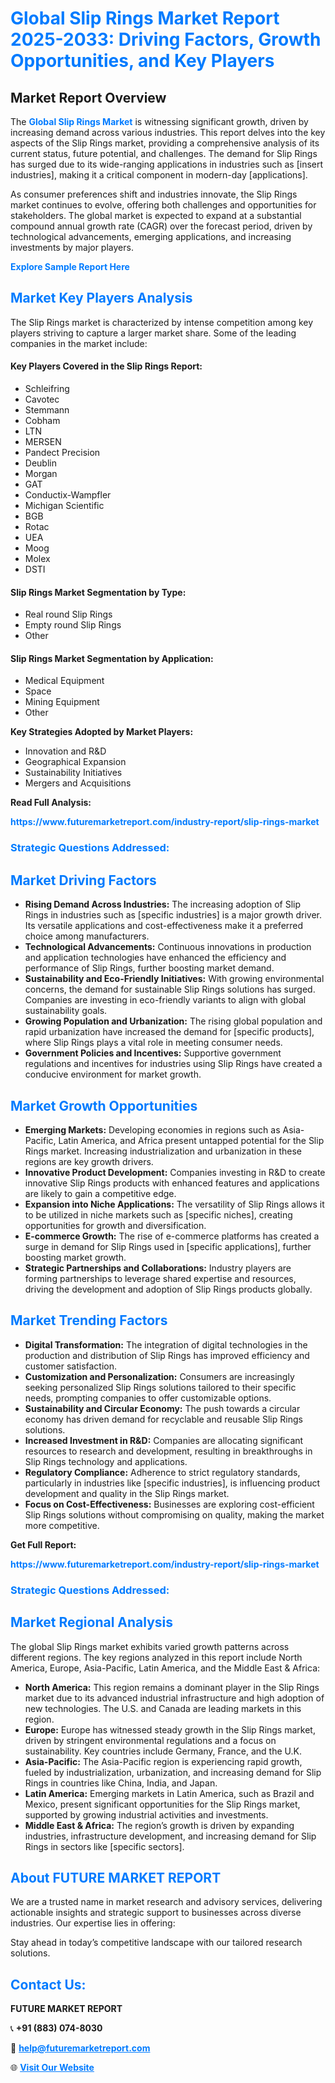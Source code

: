 <h1 style="color: #007BFF;">Global Slip Rings Market Report 2025-2033: Driving Factors, Growth Opportunities, and Key Players</h1>

<section id="overview">
<h2>Market Report Overview</h2>
<p>The <a href="https://www.futuremarketreport.com/industry-report/slip-rings-market" style="color: #007BFF; text-decoration: none;"><strong>Global Slip Rings Market</strong></a> is witnessing significant growth, driven by increasing demand across various industries. This report delves into the key aspects of the Slip Rings market, providing a comprehensive analysis of its current status, future potential, and challenges. The demand for Slip Rings has surged due to its wide-ranging applications in industries such as [insert industries], making it a critical component in modern-day [applications].</p>
<p>As consumer preferences shift and industries innovate, the Slip Rings market continues to evolve, offering both challenges and opportunities for stakeholders. The global market is expected to expand at a substantial compound annual growth rate (CAGR) over the forecast period, driven by technological advancements, emerging applications, and increasing investments by major players.</p>
</section>

<section id="overview">
<p><a href="https://www.futuremarketreport.com/request-sample/reportId=81438" style="color: #007BFF; text-decoration: none;"><strong>Explore Sample Report Here</strong></a></p>
</section>

<section id="key-players">
<h2 style="color: #007BFF;">Market Key Players Analysis</h2>
<p>The Slip Rings market is characterized by intense competition among key players striving to capture a larger market share. Some of the leading companies in the market include:</p>
<h4>Key Players Covered in the Slip Rings Report:</h4>
<ul><li>Schleifring</li><li>Cavotec</li><li>Stemmann</li><li>Cobham</li><li>LTN</li><li>MERSEN</li><li>Pandect Precision</li><li>Deublin</li><li>Morgan</li><li>GAT</li><li>Conductix-Wampfler</li><li>Michigan Scientific</li><li>BGB</li><li>Rotac</li><li>UEA</li><li>Moog</li><li>Molex</li><li>DSTI</li></ul>
<h4>Slip Rings Market Segmentation by Type:</h4>
<ul><li>Real round Slip Rings</li><li>Empty round Slip Rings</li><li>Other</li></ul>

<h4>Slip Rings Market Segmentation by Application:</h4>
<ul><li>Medical Equipment</li><li>Space</li><li>Mining Equipment</li><li>Other</li></ul>
<p><strong>Key Strategies Adopted by Market Players:</strong></p>
<ul>
<li>Innovation and R&D</li>
<li>Geographical Expansion</li>
<li>Sustainability Initiatives</li>
<li>Mergers and Acquisitions</li>
</ul>
</section>

<section>
<p><strong>Read Full Analysis: </strong></p><a href="https://www.futuremarketreport.com/industry-report/slip-rings-market" style="color: #007BFF; text-decoration: none;"><strong>https://www.futuremarketreport.com/industry-report/slip-rings-market</strong></a>
<h3 style="color: #007BFF;">Strategic Questions Addressed:</h3>
</section>

<section id="driving-factors">
<h2 style="color: #007BFF;">Market Driving Factors</h2>
<ul>
<li><strong>Rising Demand Across Industries:</strong> The increasing adoption of Slip Rings in industries such as [specific industries] is a major growth driver. Its versatile applications and cost-effectiveness make it a preferred choice among manufacturers.</li>
<li><strong>Technological Advancements:</strong> Continuous innovations in production and application technologies have enhanced the efficiency and performance of Slip Rings, further boosting market demand.</li>
<li><strong>Sustainability and Eco-Friendly Initiatives:</strong> With growing environmental concerns, the demand for sustainable Slip Rings solutions has surged. Companies are investing in eco-friendly variants to align with global sustainability goals.</li>
<li><strong>Growing Population and Urbanization:</strong> The rising global population and rapid urbanization have increased the demand for [specific products], where Slip Rings plays a vital role in meeting consumer needs.</li>
<li><strong>Government Policies and Incentives:</strong> Supportive government regulations and incentives for industries using Slip Rings have created a conducive environment for market growth.</li>
</ul>
</section>

<section id="growth-opportunities">
<h2 style="color: #007BFF;">Market Growth Opportunities</h2>
<ul>
<li><strong>Emerging Markets:</strong> Developing economies in regions such as Asia-Pacific, Latin America, and Africa present untapped potential for the Slip Rings market. Increasing industrialization and urbanization in these regions are key growth drivers.</li>
<li><strong>Innovative Product Development:</strong> Companies investing in R&D to create innovative Slip Rings products with enhanced features and applications are likely to gain a competitive edge.</li>
<li><strong>Expansion into Niche Applications:</strong> The versatility of Slip Rings allows it to be utilized in niche markets such as [specific niches], creating opportunities for growth and diversification.</li>
<li><strong>E-commerce Growth:</strong> The rise of e-commerce platforms has created a surge in demand for Slip Rings used in [specific applications], further boosting market growth.</li>
<li><strong>Strategic Partnerships and Collaborations:</strong> Industry players are forming partnerships to leverage shared expertise and resources, driving the development and adoption of Slip Rings products globally.</li>
</ul>
</section>

<section id="trending-factors">
<h2 style="color: #007BFF;">Market Trending Factors</h2>
<ul>
<li><strong>Digital Transformation:</strong> The integration of digital technologies in the production and distribution of Slip Rings has improved efficiency and customer satisfaction.</li>
<li><strong>Customization and Personalization:</strong> Consumers are increasingly seeking personalized Slip Rings solutions tailored to their specific needs, prompting companies to offer customizable options.</li>
<li><strong>Sustainability and Circular Economy:</strong> The push towards a circular economy has driven demand for recyclable and reusable Slip Rings solutions.</li>
<li><strong>Increased Investment in R&D:</strong> Companies are allocating significant resources to research and development, resulting in breakthroughs in Slip Rings technology and applications.</li>
<li><strong>Regulatory Compliance:</strong> Adherence to strict regulatory standards, particularly in industries like [specific industries], is influencing product development and quality in the Slip Rings market.</li>
<li><strong>Focus on Cost-Effectiveness:</strong> Businesses are exploring cost-efficient Slip Rings solutions without compromising on quality, making the market more competitive.</li>
</ul>
</section>

<section>
<p><strong>Get Full Report: </strong></p><a href="https://www.futuremarketreport.com/industry-report/slip-rings-market" style="color: #007BFF; text-decoration: none;"><strong>https://www.futuremarketreport.com/industry-report/slip-rings-market</strong></a>
<h3 style="color: #007BFF;">Strategic Questions Addressed:</h3>
</section>


<section id="regional-analysis">
<h2 style="color: #007BFF;">Market Regional Analysis</h2>
<p>The global Slip Rings market exhibits varied growth patterns across different regions. The key regions analyzed in this report include North America, Europe, Asia-Pacific, Latin America, and the Middle East & Africa:</p>
<ul>
<li><strong>North America:</strong> This region remains a dominant player in the Slip Rings market due to its advanced industrial infrastructure and high adoption of new technologies. The U.S. and Canada are leading markets in this region.</li>
<li><strong>Europe:</strong> Europe has witnessed steady growth in the Slip Rings market, driven by stringent environmental regulations and a focus on sustainability. Key countries include Germany, France, and the U.K.</li>
<li><strong>Asia-Pacific:</strong> The Asia-Pacific region is experiencing rapid growth, fueled by industrialization, urbanization, and increasing demand for Slip Rings in countries like China, India, and Japan.</li>
<li><strong>Latin America:</strong> Emerging markets in Latin America, such as Brazil and Mexico, present significant opportunities for the Slip Rings market, supported by growing industrial activities and investments.</li>
<li><strong>Middle East & Africa:</strong> The region’s growth is driven by expanding industries, infrastructure development, and increasing demand for Slip Rings in sectors like [specific sectors].</li>
</ul>
</section>

<footer>
<h2 style="color: #007BFF;">About FUTURE MARKET REPORT</h2>
<p>We are a trusted name in market research and advisory services, delivering actionable insights and strategic support to businesses across diverse industries. Our expertise lies in offering:</p>

<p>Stay ahead in today’s competitive landscape with our tailored research solutions.</p>

<h2 style="color: #007BFF;">Contact Us:</h2>
<p><strong>FUTURE MARKET REPORT</strong></p>
<p>📞 <strong>+91 (883) 074-8030</strong></p>
<p>📧 <strong><a href="mailto:help@futuremarketreport.com" style="color: #007BFF;">help@futuremarketreport.com</a></strong></p>
<p>🌐 <strong><a href="https://www.futuremarketreport.com/" style="color: #007BFF;">Visit Our Website</a></strong></p>
</footer>